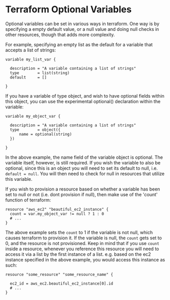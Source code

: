 # Terraform Optional Variables

Optional variables can be set in various ways in terraform. One way is by specifying a empty default value, or a null value and doing null checks in other resources, though that adds more complexity.

For example, specifying an empty list as the default for a variable that accepts a list of strings:
```hcl
variable my_list_var {

  description = "A variable containing a list of strings"
  type        = list(string)
  default     = []

}
```

If you have a variable of type object, and wish to have optional fields within this object, you can use the experimental optional() declaration within the variable:
```hcl
variable my_object_var {

  description = "A variable containing a list of strings"
  type        = object({
      name = optional(string)
  })

}
```

In the above example, the name field of the variable object is optional. The variable itself, however, is still required. If you wish the variable to also be optional, since this is an object you will need to set its default to null, i.e. `default = null`. You will then need to check for null in resources that utilize this variable.


If you wish to provision a resource based on whether a variable has been set to null or not (i.e. dont provision if null), then make use of the 'count' function of terraform:

```hcl
resource "aws_ec2" "beautiful_ec2_instance" {
  count = var.my_object_var != null ? 1 : 0
  # ...
}
```
The above example sets the `count` to 1 if the variable is not null, which causes terraform to provision it. If the variable is null, the `count` gets set to 0, and the resource is not provisioned.
Keep in mind that if you use `count` inside a resource, whenever you reference this resource you will need to access it via a list by the first instance of a list. e.g. based on the ec2 instance specified in the above example, you would access this instance as such:

```hcl
resource "some_resource" "some_resource_name" {

  ec2_id = aws_ec2.beautiful_ec2_instance[0].id
  # ...
}
```
